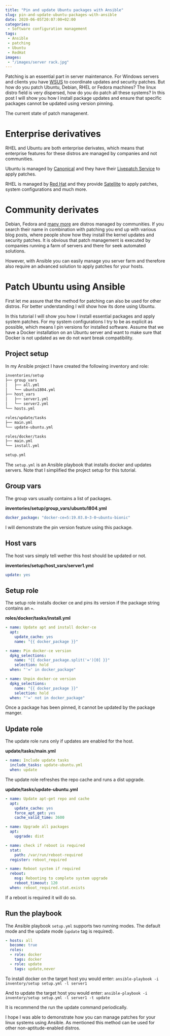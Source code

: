 ```yaml
---
title: "Pin and update Ubuntu packages with Ansible"
slug: pin-and-update-ubuntu-packages-with-ansible
date: 2020-06-05T20:07:00+02:00
categories:
 - Software configuration management
tags:
 - Ansible
 - patching
 - Ubuntu
 - RedHat
images:
 - "/images/server rack.jpg"
---
```


Patching is an essential part in server maintenance. For Windows servers and clients you have [WSUS](https://de.wikipedia.org/wiki/Windows_Server_Update_Services) to coordinate updates and security patches. But how do you patch Ubuntu, Debian, RHEL or Fedora machines? The linux distro field is very dispersed, how do you do patch all these systems? In this post I will show you how I install package updates and ensure that specific packages cannot be updated using version pinning.
<!--more-->

The current state of patch managenent.

#  Enterprise derivatives

RHEL and Ubuntu are both enterprise derivates, which means that enterprise features for these distros are managed by companies and not communities.

Ubuntu is managed by [Canonical](https://canonical.com/) and they have their [Livepatch Service](https://ubuntu.com/livepatch) to apply patches.

RHEL is managed by [Red Hat](https://www.redhat.com/) and they provide [Satellite](https://www.redhat.com/de/technologies/management/satellite) to apply patches, system configurations and much more.

# Community derivates

Debian, Fedora and [many more](https://en.wikipedia.org/wiki/List_of_Linux_distributions) are distros managed by communities. If you search their name in combination with patching you end up with various blog posts, where people show how they install the kernel updates and security patches. It is obvious that patch management is executed by companies running a farm of servers and there for seek automated solutions.

However, with Ansible you can easily manage you server farm and therefore also require an advanced solution to apply patches for your hosts.

# Patch Ubuntu using Ansible

First let me assure that the method for patching can also be used for other distros. For better understanding I will show how its done using Ubuntu.

In this tutorial I will show you how I install essential packages and apply system patches. For my system configurations I try to be as explicit as possible, which means I pin versions for installed software. Assume that we have a Docker installation on an Ubuntu server and want to make sure that Docker is not updated as we do not want break compatibility.

## Project setup

In my Ansible project I have created the following inventory and role:

```txt
inventories/setup
├── group_vars
│   ├── all.yml
│   └── ubuntu1804.yml
├── host_vars
│   ├── server1.yml
│   └── server2.yml
└── hosts.yml

roles/update/tasks
├── main.yml
└── update-ubuntu.yml

roles/docker/tasks
├── main.yml
└── install.yml

setup.yml
```

The `setup.yml` is an Ansible playbook that installs docker and updates servers. Note that I simplified the project setup for this tutorial.

## Group vars

The group vars usually contains a list of packages.

**inventories/setup/group_vars/ubuntu1804.yml**

```yml
docker_package: "docker-ce=5:19.03.8~3-0~ubuntu-bionic"
```

I will demonstrate the pin version feature using this package.

## Host vars

The host vars simply tell wether this host should be updated or not.

**inventories/setup/host_vars/server1.yml**

```yml
update: yes
```

## Setup role

The setup role installs docker ce and pins its version if the package string contains an `=`.

**roles/docker/tasks/install.yml**

```yml
- name: Update apt and install docker-ce
  apt:
    update_cache: yes
    name: "{{ docker_package }}"

- name: Pin docker-ce version
  dpkg_selections:
    name: "{{ docker_package.split('=')[0] }}"
    selection: hold
  when: "'=' in docker_package"

- name: Unpin docker-ce version
  dpkg_selections:
    name: "{{ docker_package }}"
    selection: hold
  when: "'=' not in docker_package"
```

Once a package has been pinned, it cannot be updated by the package manger.

## Update role

The update role runs only if updates are enabled for the host.

**update/tasks/main.yml**

```yml
- name: Include update tasks
  include_tasks: update-ubuntu.yml
  when: update
```

The update role refreshes the repo cache and runs a dist upgrade.

**update/tasks/update-ubuntu.yml**

```yml
- name: Update apt-get repo and cache
  apt:
    update_cache: yes
    force_apt_get: yes
    cache_valid_time: 3600

- name: Upgrade all packages
  apt:
    upgrade: dist

- name: check if reboot is required
  stat: 
    path: /var/run/reboot-required
  register: reboot_required

- name: Reboot system if required
  reboot:
    msg: Rebooting to complete system upgrade
    reboot_timeout: 120
  when: reboot_required.stat.exists
```

If a reboot is required it will do so.

## Run the playbook

The Ansible playbook `setup.yml` supports two running modes. The default mode and the update mode (`update` tag is required).

```yml
- hosts: all
  become: true
  roles:
  - role: docker
    tags: docker
  - role: update
    tags: update,never
```

To install docker on the target host you would enter: `ansible-playbook -i inventory/setup setup.yml -l server1`

And to update the target host you would enter: `ansible-playbook -i inventory/setup setup.yml -l server1 -t update`

It is recommend the run the update command periodically.

I hope I was able to demonstrate how you can manage patches for your linux systems using Ansible. As mentioned this method can be used for other non-aptitude-enabled distros.
